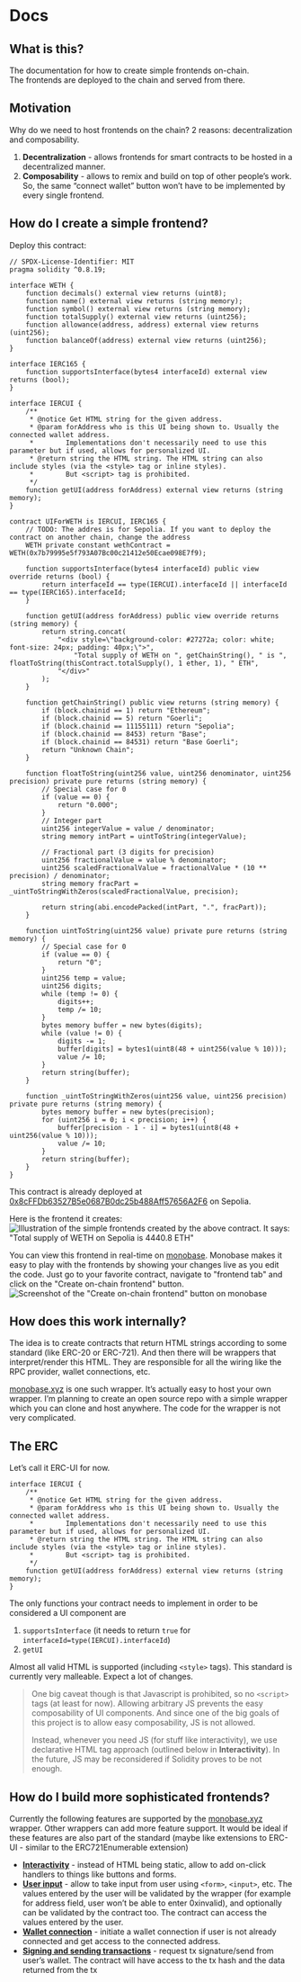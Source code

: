 # Docs

## What is this?

The documentation for how to create simple frontends on-chain. <br/>
The frontends are deployed to the chain and served from there.

## Motivation

Why do we need to host frontends on the chain? 2 reasons: decentralization and composability.

1. **Decentralization** - allows frontends for smart contracts to be hosted in a decentralized manner.
2. **Composability** - allows to remix and build on top of other people’s work. So, the same “connect wallet” button won’t have to be implemented by every single frontend.

## How do I create a simple frontend?

Deploy this contract:

```Solidity
// SPDX-License-Identifier: MIT
pragma solidity ^0.8.19;

interface WETH {
    function decimals() external view returns (uint8);
    function name() external view returns (string memory);
    function symbol() external view returns (string memory);
    function totalSupply() external view returns (uint256);
    function allowance(address, address) external view returns (uint256);
    function balanceOf(address) external view returns (uint256);
}

interface IERC165 {
    function supportsInterface(bytes4 interfaceId) external view returns (bool);
}

interface IERCUI {
    /**
     * @notice Get HTML string for the given address.
     * @param forAddress who is this UI being shown to. Usually the connected wallet address.
     *        Implementations don't necessarily need to use this parameter but if used, allows for personalized UI.
     * @return string the HTML string. The HTML string can also include styles (via the <style> tag or inline styles).
     *        But <script> tag is prohibited.
     */
    function getUI(address forAddress) external view returns (string memory);
}

contract UIForWETH is IERCUI, IERC165 {
    // TODO: The addres is for Sepolia. If you want to deploy the contract on another chain, change the address
    WETH private constant wethContract = WETH(0x7b79995e5f793A07Bc00c21412e50Ecae098E7f9);

    function supportsInterface(bytes4 interfaceId) public view override returns (bool) {
        return interfaceId == type(IERCUI).interfaceId || interfaceId == type(IERC165).interfaceId;
    }

    function getUI(address forAddress) public view override returns (string memory) {
        return string.concat(
            "<div style=\"background-color: #27272a; color: white; font-size: 24px; padding: 40px;\">",
                "Total supply of WETH on ", getChainString(), " is ", floatToString(thisContract.totalSupply(), 1 ether, 1), " ETH",
            "</div>"
        );
    }

    function getChainString() public view returns (string memory) {
        if (block.chainid == 1) return "Ethereum";
        if (block.chainid == 5) return "Goerli";
        if (block.chainid == 11155111) return "Sepolia";
        if (block.chainid == 8453) return "Base";
        if (block.chainid == 84531) return "Base Goerli";
        return "Unknown Chain";
    }

    function floatToString(uint256 value, uint256 denominator, uint256 precision) private pure returns (string memory) {
        // Special case for 0
        if (value == 0) {
            return "0.000";
        }
        // Integer part
        uint256 integerValue = value / denominator;
        string memory intPart = uintToString(integerValue);

        // Fractional part (3 digits for precision)
        uint256 fractionalValue = value % denominator;
        uint256 scaledFractionalValue = fractionalValue * (10 ** precision) / denominator;
        string memory fracPart = _uintToStringWithZeros(scaledFractionalValue, precision);

        return string(abi.encodePacked(intPart, ".", fracPart));
    }

    function uintToString(uint256 value) private pure returns (string memory) {
        // Special case for 0
        if (value == 0) {
            return "0";
        }
        uint256 temp = value;
        uint256 digits;
        while (temp != 0) {
            digits++;
            temp /= 10;
        }
        bytes memory buffer = new bytes(digits);
        while (value != 0) {
            digits -= 1;
            buffer[digits] = bytes1(uint8(48 + uint256(value % 10)));
            value /= 10;
        }
        return string(buffer);
    }

    function _uintToStringWithZeros(uint256 value, uint256 precision) private pure returns (string memory) {
        bytes memory buffer = new bytes(precision);
        for (uint256 i = 0; i < precision; i++) {
            buffer[precision - 1 - i] = bytes1(uint8(48 + uint256(value % 10)));
            value /= 10;
        }
        return string(buffer);
    }
}
```

This contract is already deployed at [0x8cFFDb63527B5e0687B0dc25b488Aff57656A2F6](https://monobase.xyz/sepolia/address/0x8cFFDb63527B5e0687B0dc25b488Aff57656A2F6/code) on Sepolia.

Here is the frontend it creates:
![Illustration of the simple frontends created by the above contract. It says: "Total supply of WETH on Sepolia is 4440.8 ETH"](assets/simple-frontend.png)

You can view this frontend in real-time on [monobase](https://monobase.xyz/sepolia/address/0x8cFFDb63527B5e0687B0dc25b488Aff57656A2F6/frontend). Monobase makes it easy to play with the frontends by showing your changes live as you edit the code. Just go to your favorite contract, navigate to "frontend tab" and click on the "Create on-chain frontend" button.
![Screenshot of the "Create on-chain frontend" button on monobase](assets/create-on-chain-frontend.png)

## How does this work internally?

The idea is to create contracts that return HTML strings according to some standard (like ERC-20 or ERC-721). And then there will be wrappers that interpret/render this HTML. They are responsible for all the wiring like the RPC provider, wallet connections, etc.

[monobase.xyz](https://monobase.xyz) is one such wrapper. It’s actually easy to host your own wrapper. I’m planning to create an open source repo with a simple wrapper which you can clone and host anywhere. The code for the wrapper is not very complicated.

## The ERC

Let’s call it ERC-UI for now.

```Solidity
interface IERCUI {
    /**
     * @notice Get HTML string for the given address.
     * @param forAddress who is this UI being shown to. Usually the connected wallet address.
     *        Implementations don't necessarily need to use this parameter but if used, allows for personalized UI.
     * @return string the HTML string. The HTML string can also include styles (via the <style> tag or inline styles).
     *        But <script> tag is prohibited.
     */
    function getUI(address forAddress) external view returns (string memory);
}
```

The only functions your contract needs to implement in order to be considered a UI component are

1. `supportsInterface` (it needs to return `true` for `interfaceId=type(IERCUI).interfaceId`)
2. `getUI`

Almost all valid HTML is supported (including `<style>` tags). This standard is currently very malleable. Expect a lot of changes.

> One big caveat though is that Javascript is prohibited, so no `<script>` tags (at least for now). Allowing arbitrary JS prevents the easy composability of UI components. And since one of the big goals of this project is to allow easy composability, JS is not allowed.
>
> Instead, whenever you need JS (for stuff like interactivity), we use declarative HTML tag approach (outlined below in **Interactivity**). In the future, JS may be reconsidered if Solidity proves to be not enough.

## How do I build more sophisticated frontends?

Currently the following features are supported by the [monobase.xyz](https://monobase.xyz/) wrapper. Other wrappers can add more feature support. It would be ideal if these features are also part of the standard (maybe like extensions to ERC-UI - similar to the ERC721Enumerable extension)

- [**Interactivity**](interactivity.md) - instead of HTML being static, allow to add on-click handlers to things like buttons and forms.
- [**User input**](user-input.md) - allow to take input from user using `<form>`, `<input>`, etc. The values entered by the user will be validated by the wrapper (for example for address field, user won’t be able to enter 0xinvalid), and optionally can be validated by the contract too. The contract can access the values entered by the user.
- [**Wallet connection**](wallet-connection.md) - initiate a wallet connection if user is not already connected and get access to the connected address.
- [**Signing and sending transactions**](sign-and-send-tx.md) - request tx signature/send from user’s wallet. The contract will have access to the tx hash and the data returned from the tx
